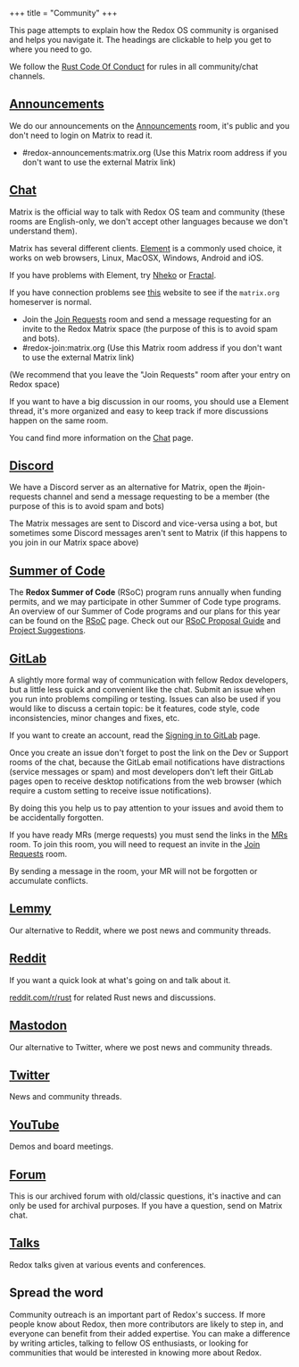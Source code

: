 +++
title = "Community"
+++

This page attempts to explain how the Redox OS community is organised and helps you navigate it.
The headings are clickable to help you get to where you need to go.

We follow the [Rust Code Of Conduct](https://www.rust-lang.org/policies/code-of-conduct) for rules in all community/chat channels.

## [Announcements](https://matrix.to/#/#redox-announcements:matrix.org)

We do our announcements on the [Announcements](https://matrix.to/#/#redox-announcements:matrix.org) room, it's public and you don't need to login on Matrix to read it.

- #redox-announcements:matrix.org (Use this Matrix room address if you don't want to use the external Matrix link)

## [Chat](https://matrix.to/#/#redox-join:matrix.org)

Matrix is the official way to talk with Redox OS team and community (these rooms are English-only, we don't accept other languages because we don't understand them).

Matrix has several different clients. [Element](https://element.io/) is a commonly used choice, it works on web browsers, Linux, MacOSX, Windows, Android and iOS.

If you have problems with Element, try [Nheko](https://nheko-reborn.github.io/) or [Fractal](https://gitlab.gnome.org/World/fractal).

If you have connection problems see [this](https://status.matrix.org/) website to see if the `matrix.org` homeserver is normal.

- Join the [Join Requests](https://matrix.to/#/#redox-join:matrix.org) room and send a message requesting for an invite to the Redox Matrix space (the purpose of this is to avoid spam and bots).
- #redox-join:matrix.org (Use this Matrix room address if you don't want to use the external Matrix link)

(We recommend that you leave the "Join Requests" room after your entry on Redox space)

If you want to have a big discussion in our rooms, you should use a Element thread, it's more organized and easy to keep track if more discussions happen on the same room.

You cand find more information on the [Chat](https://doc.redox-os.org/book/chat.html) page.

## [Discord](https://discord.gg/JfggvrHGDY)

We have a Discord server as an alternative for Matrix, open the #join-requests channel and send a message requesting to be a member (the purpose of this is to avoid spam and bots)

The Matrix messages are sent to Discord and vice-versa using a bot, but sometimes some Discord messages aren't sent to Matrix (if this happens to you join in our Matrix space above)

## [Summer of Code](/rsoc)

The **Redox Summer of Code** (RSoC) program runs annually when funding permits, and we may participate in other Summer of Code type programs.
An overview of our Summer of Code programs and our plans for this year can be found on the [RSoC](/rsoc) page.
Check out our [RSoC Proposal Guide](/rsoc-proposal-how-to) and [Project Suggestions](/rsoc-project-suggestions).

## [GitLab](https://gitlab.redox-os.org/redox-os/redox)

A slightly more formal way of communication with fellow Redox developers, but a little less quick and convenient like the chat. Submit an issue when you run into problems compiling or testing. Issues can also be used if you would like to discuss a certain topic: be it features, code style, code inconsistencies, minor changes and fixes, etc.

If you want to create an account, read the [Signing in to GitLab](https://doc.redox-os.org/book/signing-in-to-gitlab.html) page.

Once you create an issue don't forget to post the link on the Dev or Support rooms of the chat, because the GitLab email notifications have distractions (service messages or spam) and most developers don't left their GitLab pages open to receive desktop notifications from the web browser (which require a custom setting to receive issue notifications).

By doing this you help us to pay attention to your issues and avoid them to be accidentally forgotten.

If you have ready MRs (merge requests) you must send the links in the [MRs](https://matrix.to/#/#redox-mrs:matrix.org) room. To join this room, you will need to request an invite in the [Join Requests](https://matrix.to/#/#redox-join:matrix.org) room.

By sending a message in the room, your MR will not be forgotten or accumulate conflicts.

## [Lemmy](https://lemmy.world/c/redox)

Our alternative to Reddit, where we post news and community threads.

## [Reddit](https://www.reddit.com/r/Redox/)

If you want a quick look at what's going on and talk about it.

[reddit.com/r/rust](https://www.reddit.com/r/rust) for related Rust news and discussions.

## [Mastodon](https://floss.social/@redox)

Our alternative to Twitter, where we post news and community threads.

## [Twitter](https://twitter.com/redox_os)

News and community threads.

## [YouTube](https://www.youtube.com/@RedoxOS)

Demos and board meetings.

## [Forum](https://discourse.redox-os.org/)

This is our archived forum with old/classic questions, it's inactive and can only be used for archival purposes. If you have a question, send on Matrix chat.

## [Talks](/talks/)

Redox talks given at various events and conferences.

## Spread the word

Community outreach is an important part of Redox's success. If more people know about Redox, then more contributors are likely to step in, and everyone can benefit from their added expertise. You can make a difference by writing articles, talking to fellow OS enthusiasts, or looking for communities that would be interested in knowing more about Redox.
